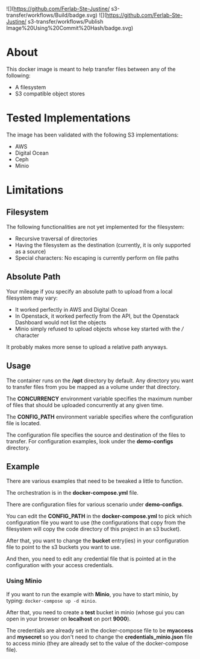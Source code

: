 ![](https://github.com/Ferlab-Ste-Justine/
s3-transfer/workflows/Build/badge.svg)
![](https://github.com/Ferlab-Ste-Justine/
s3-transfer/workflows/Publish Image%20Using%20Commit%20Hash/badge.svg)

# About

This docker image is meant to help transfer files between any of the following:
- A filesystem
- S3 compatible object stores

# Tested Implementations

The image has been validated with the following S3 implementations:
- AWS
- Digital Ocean
- Ceph
- Minio

# Limitations

## Filesystem

The following functionalities are not yet implemented for the filesystem:
- Recursive traversal of directories
- Having the filesystem as the destination (currently, it is only supported as a source)
- Special characters: No escaping is currently perform on file paths

## Absolute Path

Your mileage if you specify an absolute path to upload from a local filesystem may vary:

- It worked perfectly in AWS and Digital Ocean
- In Openstack, it worked perfectly from the API, but the Openstack Dashboard would not list the objects
- Minio simply refused to upload objects whose key started with the */* character

It probably makes more sense to upload a relative path anyways.

## Usage

The container runs on the **/opt** directory by default. Any directory you want to transfer files from you be mapped as a volume under that directory.

The **CONCURRENCY** environment variable specifies the maximum number of files that should be uploaded concurrently at any given time.

The **CONFIG_PATH** environment variable specifies where the configuration file is located.

The configuration file specifies the source and destination of the files to transfer. For configuration examples, look under the **demo-configs** directory.

## Example

There are various examples that need to be tweaked a little to function.

The orchestration is in the **docker-compose.yml** file.

There are configuration files for various scenario under **demo-configs**.

You can edit the **CONFIG_PATH** in the **docker-compose.yml** to pick which configuration file you want to use (the configurations that copy from the filesystem will copy the code directory of this project in an s3 bucket).

After that, you want to change the **bucket** entry(ies) in your configuration file to point to the s3 buckets you want to use.

And then, you need to edit any credential file that is pointed at in the configuration with your access credentials.

### Using Minio

If you want to run the example with **Minio**, you have to start minio, by typing: ```docker-compose up -d minio```. 

After that, you need to create a **test** bucket in minio (whose gui you can open in your browser on **localhost** on port **9000**). 

The credentials are already set in the docker-compose file to be **myaccess** and **mysecret** so you don't need to change the **credentials_minio.json** file to access minio (they are already set to the value of the docker-compose file).

